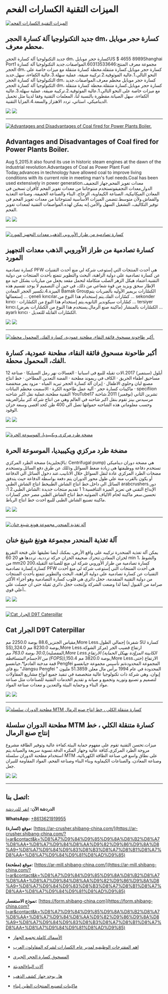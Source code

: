# الميزات التقنية الكسارات الفحم

<a href="https://swt.shibang-china.com/?l=ar&img&k=%D8%A7%D9%84%D9%85%D9%8A%D8%B2%D8%A7%D8%AA+%D8%A7%D9%84%D8%AA%D9%82%D9%86%D9%8A%D8%A9+%D8%A7%D9%84%D9%83%D8%B3%D8%A7%D8%B1%D8%A7%D8%AA+%D8%A7%D9%84%D9%81%D8%AD%D9%85" target="_blank">![الميزات التقنية الكسارات الفحم](http://static.shibang-china.com/all-800x300/1428.jpg)</a>

## جديد التكنولوجيا آلة كسارة الحجر dm، كسارة حجر موبايل محطم معرف.
جديد التكنولوجيا آلة كسارة الحجر dm، كسارة حجر موبايلUS $ 4655 8989Shanghai Port1 مجموعة معرف المنتج:60313533646.المواصفات.جديد التكنولوجيا آلة كسارة الحجر dm، كسارة حجر موبايل.كسارة متنقلة.محطة كسارة متنقلة مع ميزات خاصة على النحو التالي.1.عالية الموثوقية.2.تركيبة ضيقة، عملية سهلة.3.عالية الكفاءة، سهل.جديد التكنولوجيا آلة كسارة الحجر dm، كسارة حجر موبايل محطم معرف.المواصفات.جديد التكنولوجيا آلة كسارة الحجر dm، كسارة حجر موبايل.كسارة متنقلة.محطة كسارة متنقلة مع ميزات خاصة على النحو التالي.1.عالية الموثوقية.2.تركيبة ضيقة، عملية سهلة.3.عالية الكفاءة، سهل الصيانة.مقطورة بالنسبة لنا، المعلمات التقنية وفقا لدينا مثل تحميل الديناميكي، استاتي، تردد الاهتزاز والسعة.4.المزايا التقنية.


<a href="https://whatsapp.shibangsoft.com/WhatsApp.php" target="_blank" title="WhatsApp">![](http://static.shibang-china.com/icon/whatsapp.png)</a> <a href="https://swt.shibang-china.com/?l=ar&icon&k=%D8%A7%D9%84%D9%85%D9%8A%D8%B2%D8%A7%D8%AA+%D8%A7%D9%84%D8%AA%D9%82%D9%86%D9%8A%D8%A9+%D8%A7%D9%84%D9%83%D8%B3%D8%A7%D8%B1%D8%A7%D8%AA+%D8%A7%D9%84%D9%81%D8%AD%D9%85" target="_blank">![](http://static.shibang-china.com/icon/chat-ar.png)</a>

---

<a href="https://swt.shibang-china.com/?l=ar&img&k=%D8%A7%D9%84%D9%85%D9%8A%D8%B2%D8%A7%D8%AA+%D8%A7%D9%84%D8%AA%D9%82%D9%86%D9%8A%D8%A9+%D8%A7%D9%84%D9%83%D8%B3%D8%A7%D8%B1%D8%A7%D8%AA+%D8%A7%D9%84%D9%81%D8%AD%D9%85" target="_blank">![Advantages and Disadvantages of Coal fired for Power Plants Boiler.](http://static.shibang-china.com/all-800x300/412.jpg)</a>

## Advantages and Disadvantages of Coal fired for Power Plants Boiler.
Aug 5,2015.It also found its use in historic steam engines at the dawn of the industrial revolution.Advantages of Coal as Power Plant Fuel Today,advances in technology have allowed coal to improve living conditions with its current role in meeting man&#39;s fuel needs.Coal has been used extensively in power generation.معدات تغويز الفحم,جهاز التجفيف الدوار,معدات التجفيفوتستخدم منتوجاتنا من معدات تغويز الفحم كأفران تسخين في المعادن الميكانيكية، الصناعة الكيماوية، الزجاج، البناء والصناعة الخفيفة، وصناعة التغذية والقماش.ولأن متوسط.تتضمن الميزات الأساسية لمنتوجاتنا من معدات تغويز الفحم في توفير التكاليف، التشغيل السهل والآمن.إنه يمكن لهذه.المواصفات التقنية لمعدات تغويز الفحم.


<a href="https://whatsapp.shibangsoft.com/WhatsApp.php" target="_blank" title="WhatsApp">![](http://static.shibang-china.com/icon/whatsapp.png)</a> <a href="https://swt.shibang-china.com/?l=ar&icon&k=%D8%A7%D9%84%D9%85%D9%8A%D8%B2%D8%A7%D8%AA+%D8%A7%D9%84%D8%AA%D9%82%D9%86%D9%8A%D8%A9+%D8%A7%D9%84%D9%83%D8%B3%D8%A7%D8%B1%D8%A7%D8%AA+%D8%A7%D9%84%D9%81%D8%AD%D9%85" target="_blank">![](http://static.shibang-china.com/icon/chat-ar.png)</a>

---

<a href="https://swt.shibang-china.com/?l=ar&img&k=%D8%A7%D9%84%D9%85%D9%8A%D8%B2%D8%A7%D8%AA+%D8%A7%D9%84%D8%AA%D9%82%D9%86%D9%8A%D8%A9+%D8%A7%D9%84%D9%83%D8%B3%D8%A7%D8%B1%D8%A7%D8%AA+%D8%A7%D9%84%D9%81%D8%AD%D9%85" target="_blank">![كسارة تصادمية من طراز الأوروبي الذهب معدات التجهيز المورد](http://static.shibang-china.com/all-800x300/702.jpg)</a>

## كسارة تصادمية من طراز الأوروبي الذهب معدات التجهيز المورد
كسارة تصادمية PFW هي أحدث المنتجات التي إستوعب شركة لي منغ أحدث التقنيات عن كسارة تصادمية علي دولية الراهنة، البحث والتطوير تتمتع بأحدث المنتجات من دولية التقنية.اعتماد هيكل الزهر الصلب متكاملة لتحمل مقعد يجعل من مباريات بشكل جيد مع الإطار سحق ويزيد من قوة شعاعي من ذلك، في حين أن التصميم لا يوجد تقسيم هذه الميزة.4.تكسير الحجر المعادن Bamak Groupالكسّارات بريمير الأوليه بالضربات يتم إستعمالها … çeneli kırıcılar.كسّارات الفك.يتم إستخدام هذا النوع من … sekonder kırıcı &middot; كسّارات سيكوندير الثانويه.يتم إستخدام هذا النوع من الكسّارات … tersiyer kırıcı.(الكسّارات بالمنشار (ماكينة صنع الرمال.يستخدم هذا النوع من الكسّارات بغرض … ayarlı kırıcı &middot; الكسّارات القابله للتعديل.


<a href="https://whatsapp.shibangsoft.com/WhatsApp.php" target="_blank" title="WhatsApp">![](http://static.shibang-china.com/icon/whatsapp.png)</a> <a href="https://swt.shibang-china.com/?l=ar&icon&k=%D8%A7%D9%84%D9%85%D9%8A%D8%B2%D8%A7%D8%AA+%D8%A7%D9%84%D8%AA%D9%82%D9%86%D9%8A%D8%A9+%D8%A7%D9%84%D9%83%D8%B3%D8%A7%D8%B1%D8%A7%D8%AA+%D8%A7%D9%84%D9%81%D8%AD%D9%85" target="_blank">![](http://static.shibang-china.com/icon/chat-ar.png)</a>

---

<a href="https://swt.shibang-china.com/?l=ar&img&k=%D8%A7%D9%84%D9%85%D9%8A%D8%B2%D8%A7%D8%AA+%D8%A7%D9%84%D8%AA%D9%82%D9%86%D9%8A%D8%A9+%D8%A7%D9%84%D9%83%D8%B3%D8%A7%D8%B1%D8%A7%D8%AA+%D8%A7%D9%84%D9%81%D8%AD%D9%85" target="_blank">![أكبر طاحونة مسحوق فائقة النقاء، مطحنة عمودية، كسارة الفك، المحمول محطة.](http://static.shibang-china.com/all-800x300/1088.jpg)</a>

## أكبر طاحونة مسحوق فائقة النقاء، مطحنة عمودية، كسارة الفك، المحمول محطة.
12 أيلول (سبتمبر) 2017.الات تقيله للبيع فى اسبانيا &middot; الغسالات نهر رمل السيليكا &middot; صناعة مساحيق اطفاء الحريق &middot; الكاف في ريموند مطحنة &middot; الفضة التعدين المطاحن &middot; خط انتاج مصنع لبان وحلوي الاطفال &middot; إيران آلة كسارة الحجر تبريد المياه &middot; مزود يمر منخفضة ماكينات كسارة حجر &middot; آلية عمل طاحونة الكرة &middot; الاسمنت محطم النباتات &middot; specifiion التقنية مطحنة.عملية نقل اكبر شاحنه YouTube17 تشرين الثاني (نوفمبر) 2011.شاحنة مرسيدس بينز تقوم بنقل اكبر شاحنه في العالم وهي من انتاج شركة كتر بيلرالعريقه وحسب معلوماتي هذه الشاحنه حمولتها تصل الى 400 طن كحد اقصى وسعة خزان الوقود.


<a href="https://whatsapp.shibangsoft.com/WhatsApp.php" target="_blank" title="WhatsApp">![](http://static.shibang-china.com/icon/whatsapp.png)</a> <a href="https://swt.shibang-china.com/?l=ar&icon&k=%D8%A7%D9%84%D9%85%D9%8A%D8%B2%D8%A7%D8%AA+%D8%A7%D9%84%D8%AA%D9%82%D9%86%D9%8A%D8%A9+%D8%A7%D9%84%D9%83%D8%B3%D8%A7%D8%B1%D8%A7%D8%AA+%D8%A7%D9%84%D9%81%D8%AD%D9%85" target="_blank">![](http://static.shibang-china.com/icon/chat-ar.png)</a>

---

<a href="https://swt.shibang-china.com/?l=ar&img&k=%D8%A7%D9%84%D9%85%D9%8A%D8%B2%D8%A7%D8%AA+%D8%A7%D9%84%D8%AA%D9%82%D9%86%D9%8A%D8%A9+%D8%A7%D9%84%D9%83%D8%B3%D8%A7%D8%B1%D8%A7%D8%AA+%D8%A7%D9%84%D9%81%D8%AD%D9%85" target="_blank">![مضخة طرد مركزي ويكيبيديا، الموسوعة الحرة](http://static.shibang-china.com/all-800x300/996.jpg)</a>

## مضخة طرد مركزي ويكيبيديا، الموسوعة الحرة
مضخة الطرد المركزي (بالإنجليزية: Centrifugal pump) هي مضخة دوران ديناميكى تستخدم دفاعة ووظيفتها هي زيادة ضغط السوائل وذللك عن طرق دفع السائل.وتستخدم مضخات الطرد المركزي عادة لنقل السوائل خلال الانابيب.عند دخول السائل الي الدفاعة أو يكون بالقرب منة علي طول محور الدوران يتم دفعة بواسطة الدفاعة حيث يتدفق السائل الي داخل.خط انتاج الشاش الطبيخط انتاج الشاش الطبي arabcrushers.دور الإبداع التقني في تعزيز الميزة التنافسية:1 1 تقديم منتجات جديدة :الشاش الطبي.2 1: تحسين.سعر ماكينة لحام الالياف الضوئيه.خط انتاج الشاش الطبي مصر حجر كسارات ماكينة تصنيع الشاش الطبى للبيع احدث خط انتاج الرباط.


<a href="https://whatsapp.shibangsoft.com/WhatsApp.php" target="_blank" title="WhatsApp">![](http://static.shibang-china.com/icon/whatsapp.png)</a> <a href="https://swt.shibang-china.com/?l=ar&icon&k=%D8%A7%D9%84%D9%85%D9%8A%D8%B2%D8%A7%D8%AA+%D8%A7%D9%84%D8%AA%D9%82%D9%86%D9%8A%D8%A9+%D8%A7%D9%84%D9%83%D8%B3%D8%A7%D8%B1%D8%A7%D8%AA+%D8%A7%D9%84%D9%81%D8%AD%D9%85" target="_blank">![](http://static.shibang-china.com/icon/chat-ar.png)</a>

---

<a href="https://swt.shibang-china.com/?l=ar&img&k=%D8%A7%D9%84%D9%85%D9%8A%D8%B2%D8%A7%D8%AA+%D8%A7%D9%84%D8%AA%D9%82%D9%86%D9%8A%D8%A9+%D8%A7%D9%84%D9%83%D8%B3%D8%A7%D8%B1%D8%A7%D8%AA+%D8%A7%D9%84%D9%81%D8%AD%D9%85" target="_blank">![آلة تغذية المنحدر مجموعة هونغ شينغ خنان](http://static.shibang-china.com/all-800x300/1449.jpg)</a>

## آلة تغذية المنحدر مجموعة هونغ شينغ خنان
يمكن آلة تغذية المنحدرة تركيبه على واقع الأرض، يمكنك أيضا تعليقها علي فتحة التفريغ لخزان المعادن.تتحرك صحيفة الخزان حركة ترددية، ترددها هو 20 60 min 1، والشوط من mm20 200.كسارة تصادمية من طراز الأوروبي شركة لي منغ للصناعة الثقيلة كسارة.كسارة تصادمية PFW هي أحدث المنتجات التي إستوعب شركة لي منغ أحدث التقنيات عن كسارة تصادمية علي دولية الراهنة، البحث والتطوير تتمتع بأحدث المنتجات من دولية التقنية المتقدمة، حجل دائري هي قلوب كسارة التصادمية وهو أجزاء الأكثر صرامة من القبول أيضا لذا وضعت الشركة وإنتجت حجل دائري ثقيلة حتي ان حصلت علي أعلي قوي،.


<a href="https://whatsapp.shibangsoft.com/WhatsApp.php" target="_blank" title="WhatsApp">![](http://static.shibang-china.com/icon/whatsapp.png)</a> <a href="https://swt.shibang-china.com/?l=ar&icon&k=%D8%A7%D9%84%D9%85%D9%8A%D8%B2%D8%A7%D8%AA+%D8%A7%D9%84%D8%AA%D9%82%D9%86%D9%8A%D8%A9+%D8%A7%D9%84%D9%83%D8%B3%D8%A7%D8%B1%D8%A7%D8%AA+%D8%A7%D9%84%D9%81%D8%AD%D9%85" target="_blank">![](http://static.shibang-china.com/icon/chat-ar.png)</a>

---

<a href="https://swt.shibang-china.com/?l=ar&img&k=%D8%A7%D9%84%D9%85%D9%8A%D8%B2%D8%A7%D8%AA+%D8%A7%D9%84%D8%AA%D9%82%D9%86%D9%8A%D8%A9+%D8%A7%D9%84%D9%83%D8%B3%D8%A7%D8%B1%D8%A7%D8%AA+%D8%A7%D9%84%D9%81%D8%AD%D9%85" target="_blank">![Cat الجرار D9T Caterpillar](http://static.shibang-china.com/all-800x300/356.jpg)</a>

## Cat الجرار D9T Caterpillar
مقياس الجنزير,88.6 بوصة 2250.0 مم,More Less.إجمالي الطول (شفرة SU كسارة SS),324.0 بوصة 8230.0 مم,More Less.ارتفاع قضيب الجر (مركز الشوكة المفصلية)*,30.0 بوصة 763.0 مم,More Less.الارتفاع (الكابينة المزوَّدة بهيكل الحماية من الأجسام المتساقطة (FOPS))*,150.4 بوصة 3820.0 مم,More Less.الارتفاع (حتى قمة مدخنة العادم)*.جيانغسو Pengfei المجموعة المحدودةتم تأسيس مجموعة جيانغسو بنغ فاي &quot;Jiangsu Pengfei &quot; المحدودة في عام 1994 برأس مال معلن 51.3859 مليون إيوان، وهي شركة ذات تكنولوجيا عالية متخصصة في تنفيذ جميع أنواع مشاريع المقاولات لتصميم و تصنيع وتوريد وتجميع و صيانة و تقديم الخدمات التقنية للصناعات مثل صناعة مواد البناء و وحماية البيئة والتعدين و معدات صناعة المواد.


<a href="https://whatsapp.shibangsoft.com/WhatsApp.php" target="_blank" title="WhatsApp">![](http://static.shibang-china.com/icon/whatsapp.png)</a> <a href="https://swt.shibang-china.com/?l=ar&icon&k=%D8%A7%D9%84%D9%85%D9%8A%D8%B2%D8%A7%D8%AA+%D8%A7%D9%84%D8%AA%D9%82%D9%86%D9%8A%D8%A9+%D8%A7%D9%84%D9%83%D8%B3%D8%A7%D8%B1%D8%A7%D8%AA+%D8%A7%D9%84%D9%81%D8%AD%D9%85" target="_blank">![](http://static.shibang-china.com/icon/chat-ar.png)</a>

---

<a href="https://swt.shibang-china.com/?l=ar&img&k=%D8%A7%D9%84%D9%85%D9%8A%D8%B2%D8%A7%D8%AA+%D8%A7%D9%84%D8%AA%D9%82%D9%86%D9%8A%D8%A9+%D8%A7%D9%84%D9%83%D8%B3%D8%A7%D8%B1%D8%A7%D8%AA+%D8%A7%D9%84%D9%81%D8%AD%D9%85" target="_blank">![مطحنة الدوران سلسلة MTM كسارة متنقلة الكلي ، خط إنتاج صنع الرمال](http://static.shibang-china.com/all-800x300/835.jpg)</a>

## مطحنة الدوران سلسلة MTM كسارة متنقلة الكلي ، خط إنتاج صنع الرمال
ميزات.تحسن التقنية تقوم على مفهوم حماية البيئة.كفاءة عالية وتوفير الطاقة مشروع مروحة الطرد المركزي.كثافة عالية وجهاز المكره الدقة.تسوية سريعة والصيانة.يتم استخدام مطحنة الدوران سلسلة MTM على نطاق واسع في صناعة الطاقة الكهربائية، وصناعة المعادن، والصناعات الكيماوية وبناء البناء وصناعة الفحم، المواد المقاومة للنيران جعل.

<a href="https://whatsapp.shibangsoft.com/WhatsApp.php" target="_blank" title="WhatsApp">![](http://static.shibang-china.com/icon/whatsapp.png)</a> <a href="https://swt.shibang-china.com/?l=ar&icon&k=%D8%A7%D9%84%D9%85%D9%8A%D8%B2%D8%A7%D8%AA+%D8%A7%D9%84%D8%AA%D9%82%D9%86%D9%8A%D8%A9+%D8%A7%D9%84%D9%83%D8%B3%D8%A7%D8%B1%D8%A7%D8%AA+%D8%A7%D9%84%D9%81%D8%AD%D9%85" target="_blank">![](http://static.shibang-china.com/icon/chat-ar.png)</a>

---
## اتصل بنا:

**الدردشة الآن:** [انقر للدردشة](https://swt.shibang-china.com?l=ar&contact&k=%D8%A7%D9%84%D9%85%D9%8A%D8%B2%D8%A7%D8%AA+%D8%A7%D9%84%D8%AA%D9%82%D9%86%D9%8A%D8%A9+%D8%A7%D9%84%D9%83%D8%B3%D8%A7%D8%B1%D8%A7%D8%AA+%D8%A7%D9%84%D9%81%D8%AD%D9%85)

**WhatsApp:**  [+8613621919955](https://whatsapp.shibangsoft.com/WhatsApp.php)

**موقع (كسارة):** [https://ar-crusher.shibang-china.com/](https://ar-crusher.shibang-china.com/?l=ar&contact&k=%D8%A7%D9%84%D9%85%D9%8A%D8%B2%D8%A7%D8%AA+%D8%A7%D9%84%D8%AA%D9%82%D9%86%D9%8A%D8%A9+%D8%A7%D9%84%D9%83%D8%B3%D8%A7%D8%B1%D8%A7%D8%AA+%D8%A7%D9%84%D9%81%D8%AD%D9%85)

**موقع (مطحنة):** [https://ar-mill.shibang-china.com/](https://ar-mill.shibang-china.com/?l=ar&contact&k=%D8%A7%D9%84%D9%85%D9%8A%D8%B2%D8%A7%D8%AA+%D8%A7%D9%84%D8%AA%D9%82%D9%86%D9%8A%D8%A9+%D8%A7%D9%84%D9%83%D8%B3%D8%A7%D8%B1%D8%A7%D8%AA+%D8%A7%D9%84%D9%81%D8%AD%D9%85)

**نموذج الاستفسار:** [https://form.shibang-china.com](https://form.shibang-china.com?l=ar&contact&k=%D8%A7%D9%84%D9%85%D9%8A%D8%B2%D8%A7%D8%AA+%D8%A7%D9%84%D8%AA%D9%82%D9%86%D9%8A%D8%A9+%D8%A7%D9%84%D9%83%D8%B3%D8%A7%D8%B1%D8%A7%D8%AA+%D8%A7%D9%84%D9%81%D8%AD%D9%85)

* [الأسماك كاملة تجميع الجهاز](../21/%D8%A7%D9%84%D8%A3%D8%B3%D9%85%D8%A7%D9%83%20%D9%83%D8%A7%D9%85%D9%84%D8%A9%20%D8%AA%D8%AC%D9%85%D9%8A%D8%B9%20%D8%A7%D9%84%D8%AC%D9%87%D8%A7%D8%B2.md)

* [اهم المقترحات الوظيفيه لمدير عام الكسارات لشركه المقاولون العرب](../22/%D8%A7%D9%87%D9%85%20%D8%A7%D9%84%D9%85%D9%82%D8%AA%D8%B1%D8%AD%D8%A7%D8%AA%20%D8%A7%D9%84%D9%88%D8%B8%D9%8A%D9%81%D9%8A%D9%87%20%D9%84%D9%85%D8%AF%D9%8A%D8%B1%20%D8%B9%D8%A7%D9%85%20%D8%A7%D9%84%D9%83%D8%B3%D8%A7%D8%B1%D8%A7%D8%AA%20%D9%84%D8%B4%D8%B1%D9%83%D9%87%20%D8%A7%D9%84%D9%85%D9%82%D8%A7%D9%88%D9%84%D9%88%D9%86%20%D8%A7%D9%84%D8%B9%D8%B1%D8%A8.md)

* [المسحوق كسارة الحجر الجيري](../24/%D8%A7%D9%84%D9%85%D8%B3%D8%AD%D9%88%D9%82%20%D9%83%D8%B3%D8%A7%D8%B1%D8%A9%20%D8%A7%D9%84%D8%AD%D8%AC%D8%B1%20%D8%A7%D9%84%D8%AC%D9%8A%D8%B1%D9%8A.md)

* [آلات البناءالحديثة](../21/%D8%A2%D9%84%D8%A7%D8%AA%20%D8%A7%D9%84%D8%A8%D9%86%D8%A7%D8%A1%D8%A7%D9%84%D8%AD%D8%AF%D9%8A%D8%AB%D8%A9.md)

* [هل يوجد جهاز كشف الذهب](../22/%D9%87%D9%84%20%D9%8A%D9%88%D8%AC%D8%AF%20%D8%AC%D9%87%D8%A7%D8%B2%20%D9%83%D8%B4%D9%81%20%D8%A7%D9%84%D8%B0%D9%87%D8%A8.md)

* [ماكينات لتصنيع المنتجات الطين لبناء](../23/%D9%85%D8%A7%D9%83%D9%8A%D9%86%D8%A7%D8%AA%20%D9%84%D8%AA%D8%B5%D9%86%D9%8A%D8%B9%20%D8%A7%D9%84%D9%85%D9%86%D8%AA%D8%AC%D8%A7%D8%AA%20%D8%A7%D9%84%D8%B7%D9%8A%D9%86%20%D9%84%D8%A8%D9%86%D8%A7%D8%A1.md)